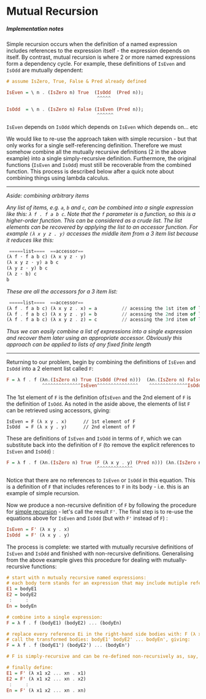 # Mutual Recursion
##### Implementation notes

Simple recursion occurs when the definition of a named expression includes references to the expression itself - the expression depends on itself. By contrast, mutual recursion is where 2 or more named expressions form a dependency cycle. For example, these definitions of `IsEven` and `IsOdd` are mutually dependent:
````haskell
# assume IsZero, True, False & Pred already defined

IsEven = \ n . (IsZero n) True  (IsOdd  (Pred n));
                                 ^^^^^   

IsOdd  = \ n . (IsZero n) False (IsEven (Pred n));
                                 ^^^^^^
````
`IsEven` depends on `IsOdd` which depends on `IsEven` which depends on... etc

We would like to re-use the approach taken with simple recursion - but that only works for a single self-referencing definition. Therefore we must somehow combine all the mutually recursive definitions (2 in the above example) into a single simply-recursive definition. Furthermore, the original functions (`IsEven` and `IsOdd`) must still be recoverable from the combined function. This process is described below after a quick note about combining things using lambda calculus.

-----
*Aside: combining arbitrary items*

*Any list of items, e.g. `a`, `b` and `c`, can be combined into a single expression like this: `λ f . f a b c`. Note that the `f` parameter is a function, so this is a higher-order function. This can be considered as a crude list. The list elements can be recovered by applying the list to an accessor function. For example `(λ x y z . y)` accesses the middle item from a 3 item list because it reduces like this:*
````haskell
 =====list====  ==accessor==   
(λ f ⋅ f a b c) (λ x y z ⋅ y)
(λ x y z ⋅ y) a b c
(λ y z ⋅ y) b c
(λ z ⋅ b) c
b
````
*These are all the accessors for a 3 item list:*
````haskell
 =====list====  ==accessor==   
(λ f . f a b c) (λ x y z . x) = a         // acessing the 1st item of list [a, b, c]
(λ f . f a b c) (λ x y z . y) = b         // acessing the 2nd item of list [a, b, c]
(λ f . f a b c) (λ x y z . z) = c         // acessing the 3rd item of list [a, b, c]
````
*Thus we can easily combine a list of expressions into a single expression and recover them later using an appropriate accessor. Obviously this approach can be applied to lists of any fixed finite length*

-----
Returning to our problem, begin by combining the definitions of `IsEven` and `IsOdd` into a 2 element list called `F`:
````haskell
F = λ f . f (λn.(IsZero n) True (IsOdd (Pred n)))  (λn.(IsZero n) False (IsEven (Pred n)))
             ^^^^^^^^^^^^^^IsEven^^^^^^^^^^^^^^^    ^^^^^^^^^^^^^^IsOdd^^^^^^^^^^^^^^^^^^
````
The 1st element of `F` is the definition of`IsEven` and the 2nd element of `F` is the definition of `IsOdd`. As noted in the aside above, the elements of list `F` can be retrieved using accessors, giving:
````text
IsEven = F (λ x y . x)      // 1st element of F
IsOdd  = F (λ x y . y)      // 2nd element of F
````
These are definitions of `IsEven` and `IsOdd` in terms of `F`, which we can substitute back into the definition of `F` (to remove the explicit references to `IsEven` and `IsOdd`) :
````haskell
F = λ f . f (λn.(IsZero n) True (F (λ x y . y) (Pred n))) (λn.(IsZero n) False (F (λ x y . x) (Pred n)))
                                 ^^^^^^^^^^^^^                                  ^^^^^^^^^^^^^
````
Notice that there are no references to `IsEven` or `IsOdd` in this equation. This is a definition of `F` that includes references to `F` in its body - i.e. this is an example of simple recursion.

Now we produce a non-recursive definition of `F` by following the procedure for [simple recursion](./SimpleRecursion.md) - let's call the result `F'`. The final step is to re-use the equations above for `IsEven` and `IsOdd` (but with `F'` instead of `F`) :
````haskell
IsEven = F' (λ x y . x)
IsOdd  = F' (λ x y . y)
````
The process is complete: we started with mutually recursive definitions of `IsEven` and `IsOdd` and finished with non-recursive definitions. Generalising from the above example gives this procedure for dealing with mutually-recursive functions:
````haskell
# start with n mutualy recursive named expressions:
# each body term stands for an expression that may include mutiple references to E1 .. En
E1 = bodyE1
E2 = bodyE2
 :     :
En = bodyEn

# combine into a single expression:
F = λ f . f (bodyE1) (bodyE2) ... (bodyEn)

# replace every reference Ei in the right-hand side bodies with: F (λ x1 x2 .. xn . xi)
# call the transformed bodies: bodyE1' bodyE2' ... bodyEn', giving:
F = λ f . f (bodyE1') (bodyE2') ... (bodyEn')

# F is simply-recursive and can be re-defined non-recursively as, say, F'

# finally define:
E1 = F' (λ x1 x2 ... xn . x1)
E2 = F' (λ x1 x2 ... xn . x2)
 :     :
En = F' (λ x1 x2 ... xn . xn)
````
